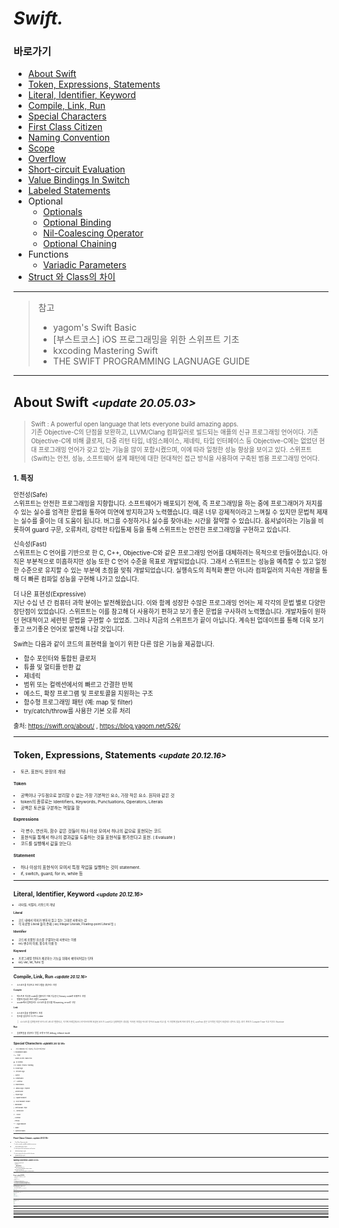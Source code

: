 # *Swift.*

### 바로가기

- [About Swift](#aboutswift)
- [Token, Expressions, Statements](#token)
- [Literal, Identifier, Keyword](#literal)
- [Compile, Link, Run](#compile)
- [Special Characters](#special)
- [First Class Citizen](#citizen)
- [Naming Convention](#naming)
- [Scope](#Scope)
- [Overflow](#overflowoperator)
- [Short-circuit Evaluation](#shortcircuit)
- [Value Bindings In Switch](#valuebindings)
- [Labeled Statements](#labeledstatements)
- Optional
	* [Optionals](#optional)
	* [Optional Binding](#optionalbinding)
	* [Nil-Coalescing Operator](#nil-coalescingoperator)
	* [Optional Chaining](#OptionalChaining)
- Functions
	* [Variadic Parameters](#VariadicParameters)
- [Struct 와 Class의 차이](#structvsclass)

---
> 참고
>* yagom's Swift Basic
>* [부스트코스] iOS 프로그래밍을 위한 스위프트 기초
>* kxcoding Mastering Swift
>* THE SWIFT PROGRAMMING LAGNUAGE GUIDE
----

## <a name="aboutswift"></a>About Swift *<small><update 20.05.03><small>*

> Swift : A powerful open language that lets everyone build amazing apps.<br>
기존 Objective-C의 단점을 보완하고, LLVM/Clang 컴파일러로 빌드되는 애플의 신규 프로그래밍 언어이다. 기존 Objective-C에 비해 클로저, 다중 리턴 타입, 네임스페이스, 제네릭, 타입 인터페이스 등 Objective-C에는 없었던 현대 프로그래밍 언어가 갖고 있는 기능을 많이 포함시켰으며, 이에 따라 일정한 성능 향상을 보이고 있다.
스위프트(Swift)는 안전, 성능, 소프트웨어 설계 패턴에 대한 현대적인 접근 방식을 사용하여 구축된 범용 프로그래밍 언어다.

### 1. 특징<br>

안전성(Safe)<br>
스위프트는 안전한 프로그래밍을 지향합니다. 소프트웨어가 배포되기 전에, 즉 프로그래밍을 하는 중에 프로그래머가 저지를 수 있는 실수를 엄격한 문법을 통하여 미연에 방지하고자 노력했습니다. 때론 너무 강제적이라고 느껴질 수 있지만 문법적 제재는 실수를 줄이는 데 도움이 됩니다. 버그를 수정하거나 실수를 찾아내는 시간을 절약할 수 있습니다. 옵셔널이라는 기능을 비롯하여 guard 구문, 오류처리, 강력한 타입통제 등을 통해 스위프트는 안전한 프로그래밍을 구현하고 있습니다.

신속성(Fast)<br>
스위프트는 C 언어를 기반으로 한 C, C++, Objective-C와 같은 프로그래밍 언어를 대체하려는 목적으로 만들어졌습니다.
아직은 부분적으로 미흡하지만 성능 또한 C 언어 수준을 목표로 개발되었습니다.
그래서 스위프트는 성능을 예측할 수 있고 일정한 수준으로 유지할 수 있는 부분에 초점을 맞춰 개발되었습니다.
실행속도의 최적화 뿐만 아니라 컴파일러의 지속된 개량을 통해 더 빠른 컴파일 성능을 구현해 나가고 있습니다.

더 나은 표현성(Expressive)<br>
지난 수십 년 간 컴퓨터 과학 분야는 발전해왔습니다.
이와 함께 성장한 수많은 프로그래밍 언어는 제 각각의 문법 별로 다양한 장단점이 있었습니다.
스위프트는 이를 참고해 더 사용하기 편하고 보기 좋은 문법을 구사하려 노력했습니다. 개발자들이 원하던 현대적이고 세련된 문법을 구현할 수 있었죠.
그러나 지금의 스위프트가 끝이 아닙니다. 계속된 업데이트를 통해 더욱 보기좋고 쓰기좋은 언어로 발전해 나갈 것입니다.

Swift는 다음과 같이 코드의 표현력을 높이기 위한 다른 많은 기능을 제공합니다.<br>
- 함수 포인터와 통합된 클로저
- 튜플 및 멀티플 반환 값
- 제네릭
- 범위 또는 컬렉션에서의 빠르고 간결한 반복
- 메소드, 확장 프로그램 및 프로토콜을 지원하는 구조
- 함수형 프로그래밍 패턴 (예: map 및 filter)
- try/catch/throw를 사용한 기본 오류 처리

출처: https://swift.org/about/ , https://blog.yagom.net/526/

---
## <a name="token"></a>Token, Expressions, Statements *<small><update 20.12.16><small>*
- 토큰, 표현식, 문장의 개념

#### Token

-   공백이나 구두점으로 분리할 수 없는 가장 기본적인 요소, 가장 작은 요소. 원자와 같은 것
-   token의 종류로는 Identifiers, Keywords, Punctuations, Operators, Literals
-   공백은 토큰을 구분하는 역할을 함

#### Expressions

-   각 변수, 연산자, 함수 같은 것들이 하나 이상 모여서 하나의 값으료 표현되는 코드
-   표현식을 통해서 하나의 결과값을 도출하는 것을 표현식을 평가한다고 표현. ( Evaluate )
- 코드를 실행해서 값을 얻는다.

#### Statement

-   하나 이상의 표현식이 모여서 특정 작업을 실행하는 것이 statement.
-   if, switch, guard, for in, while 등

----
## <a name="literal"></a>**Literal, Identifier, Keyword** *<small><update 20.12.16><small>*
- 리터럴, 식별자, 키워드의 개념

#### Literal

- 코드 내에서 의미가 변하지 않고 있는 그대로 사용되는 값
- 각 자료형 Literal 들이 존재 ( ex) Integer Literals, Floating-point Literal 등 )

#### Identifier

- 코드에 포함된 요소를 구별하는데 사용되는 이름
- ex) 변수의 이름, 함수의 이름 등

#### Keyword

- 프로그래밍 언어가 제공하는 기능을 위해서 예약되어있는 단어
- ex) var, let, func 등

---
## <a name="compile"></a>**Compile, Link, Run** *<small><update 20.12.16><small>*
- 소스코드를 작성하고 프로그램을 생성하는 과정

#### Compile
- 텍스트로 작성한 code를 컴퓨터가 이해 가능한 0,1 binary code로 바꿔주는 과정
- 변환에 필요한 프로그램이 compiler
- xcode에서 컴파일러는 소스코드를 분석할 때 warning, error로 구분.

#### Link
- 소스코드들을 연결해주는 과정
- 링크를 담당하는 도구는 Linker

>소스코드를 컴파일하면 바이너리 코드로 변환되고, 거기에 프레임워크나 라이브러리에 포함된 코드가 Link되고 실행파일이 생성됨. 이러한 과정을 하나로 묶어서 build 라고 함. 이 과정에 필요에 따라 정적 분석, unitTest 같은 부가적인 작업이 포함되는 경우도 있음. 여기 까지가 Compile Time 이고 이후는 Runtime

#### Run
- 실행파일을 생성하는 방법 크게 두가지 debug, release mode
---
## <a name="special"></a>**Special Characters** *<small><update 20.12.18><small>*

- 프로그래밍에서 자주 사용되는 특수문자 영문 명칭

! : Exclamation Mark

// ~ : Tilde

` : Grave Accent / Back Tick

@ : At Symbol

// # : Sharp / Pound / Hashtag

$ : Dollar Sign

% : Percent Sign

^ : Carrot

& : Ampersand

// *   : Asterisk

() : Parentheses

// -   Minus Sign / Hyphen

_ : Underscore

= : Equal Sign

[ ] : Square Bracket

{} : Curly Bracket / Brace

\ : Backslash

| : Vertical Bar / Pipe

// ; : Semicolon

// : : Colon

, : Comma

. : Period

<> : Angle Bracket

/ : Slash

? : Question Mark


---
## <a name="citizen"></a>First Class Citizen *<small><update 20.12.18><small>*
- First Class Citizen 주요 특징

1. can be stored in variables and data structures
- 상수와 변수에 저장할 수 있다.
2. can be passed as a parameter to a function
- 파라미터로 전달할 수 있다.
3. can be returned as the result of a function
- 함수에서 리턴할 수 있다.
---
## <a name="naming"></a>Naming Convention *<small><update 20.12.19><small>*
- Naming Convention of Swift

- Camel Case
	* UpperCamelCase
	* lowerCamelCase
- UpperCamelCase 사용하는 경우
	* Class, Structure, Enumeration, Extension, Protocol
- lowerCamelCase 사용하는 경우
	* variable, constant, function, property, method, parameter
---
## <a name="scope"></a>Scope *<small><update 20.12.19><small>*
- 전역범위, 지역범위, 선언된 위치에 따른 접근 가능성 변화

- Global Scope
- Local or Nested Scope

Scope Rules
1. 동일한 범위에 있는 변수와 상수에 접근할 수 있다.
2. 동일한 범위에서는 이전에 선언되어있는 변수와 상수에 접근할 수 있다.
3. local scope 에서는 상위 스코프에 선언되어있는 변수와 상수에 접근할 수 있다.
4. 상위 스코프에서는 하위 스코프에 선언되어있는 변수와 상수에 접근할 수 없다.
5. 서로 다른 범위에 동일한 이름이 존재한다면 가장 인접한 범위에 있는 이름을 사용한다.

---
## <a name="overflow"></a>Overflow Operator *<small><update 20.12.20><small>*

- Swift 는 Operator 에서 Overflow 를 허용하지 않음.
- 그래서 Overflow를 허용해야 하는 상황에서 Overflow Operator 로 따로 처리를 해줘야함.

```swift
let a: Int8 = Int8.max
let b: Int8 = a &+ 1 // -128

let c: Int8 = Int8.min
let d: Int8 = c &- 1 // 127

let e: Int8 = Int8.max &* 2 // -2
```
---
## <a name="shortcircuit"></a>Short-circuit Evaluation *<small><update 20.12.20><small>*
- Swift 가 조건식을 평가하는 방법

```swift
var a = 1
var b = 1

func updateLeft() -> Bool {
    a += 1
    return true
}

func updateRight() -> Bool {
    b += 1
    return true
}

if updateLeft() || updateRight() {
    // 왼쪽이 이미 true 이기 때문에 오른쪽은 리턴하지 않음
    // 따라서 a = 2 , b = 1 의 결과값이 나옴.
    // 이것이 단락 평가 (Short-circuit Evaluation)
}

if updateLeft() && updateRight() {
    // 왼쪽이 false 일 경우 거기서 평가를 끝내고 오른쪽은 리턴하지 않음.
    // 따라서 a = 2, b = 1 의 결과값이 나옴.
}

a
b

```
---
## <a name="valuebindings"></a>Value Bindings In Switch *<small><update 20.12.22><small>*
- switch 문에서의 Value Binding Pattern
- 특정 x, y 값을 각각 다른 case에 정의하고 그 정의된 상수를 또 다른 case에서 사용
```swift
let a = 1
switch a {
case let value where value < 100:
    print(value)
default:
    break
}

let point = (1, 2)
switch point {
case let (x, y):
    print(x, y)
case (let x, let y):
    print(x, y)
case (let x, var y):
    print(x, y)
case let(x, _):
    print(x)
}

let anotherPoint = (2, 0)
switch anotherPoint {
case (let x, 0):
    print("on the x-axis with an x value of \(x)")
case (0, let y):
    print("on the y-axis with a y value of \(y)")
case let (x, y):
    print("somewhere else at (\(x), \(y))")
}
// Prints "on the x-axis with an x value of 2"
```
---
## <a name="labeledstatements"></a>Labeled Statements *<small><update 20.12.25><small>*
- for 문, switch 문등에 lable 이름을 넣어 특정 구문을 실행하는 구문으로 사용이 가능.

```swift
outer: for i in 1...3 {
    print("OUTER LOOP", i)
    
    for j in 1...3 {
        print(" inner loop", j)
        
        break outer
    }
}
//OUTER LOOP 1
// inner loop 1

```
---
## <a name="optional"></a>Optionals *<small><update 20.12.25><small>*
- 값을 가지지 않아도 되는 형식

```swift
let str: String = "Swift" // Non-Optional
let optionalStr: String? = nil // Optional \(String)

let a: Int? = nil

let b = a // b 의 type => Optional Int

// Forced Unwrapping

var num: Int? = nil

num = 123

print(num!)

num = nil

//print(num!) // fatal error

if num != nil {
    print(num!)
}

num = 123

let before = num // Optional Int
let after = num! // Int
```
- Forced Unwrapping은 매우 위험한 코드이니 특수한 상황이 아닌이상 최대한 사용하면 안된다. ( 값이 없는 경우 앱이 터져버림.)
---
## <a name="optionalbinding"></a>Optional Binding *<small><update 20.12.25><small>*
- 안전한 Unwrapping

```swift
var num: Int? = nil

if let num = num {
    print(num)
} else {
    print("empty")
}

var str: String? = "str"

guard let str = str else {
    fatalError()
}

let a: Int? = 12
let b: String? = "str"

if let num = a, let str = b, str.count < 5 { // 하나라도 바인딩이 실패하면 구문 동작 안함
    print(num, str)
} else {
    fatalError()
}
```
---
## <a name="nil-coalescingoperator"></a>Nil-Coalescing Operator *<small><update 20.12.25><small>*

- 간단한 이항 연산자로 nil 값 피하기

```swift
var msg = ""
var input: String? = "Swift"

if let inputName = input {
    msg = "Hello, " + inputName
} else {
    msg = "Hello, Stranger"
}

print(msg)

var str = "Hello, " + (input != nil ? input! : "Stranger")
print(str)

//input = nil
str = "Hello, " + (input ?? "Stranger")
print(str)

```
---
## <a name="OptionalChaining"></a>Optional Chaining *<small><update 20.12.25><small>*
- 옵셔널을 연달아서 호출하기
- 옵셔널 체이닝의 결과는 항상 옵셔널이다
- 옵셔널 표현식이 하나라도 포함되면 옵셔널로 리턴된다.
- 옵셔널 체이닝에 포함된 표현식 중에서 하나라도 nil을 리턴한다면 나중의 표현식을 평가하지 않고 바로 nil을 리턴한다

```swift
import UIKit

struct Contacts {
    var email: [String : String]?
    var address: String?
    
    func printAddress() {
        return print(address ?? "no address")
    }
}

struct Person {
    var name: String
    var contacts: Contacts?
    
    init(name: String, email: String) {
        self.name = name
        contacts = Contacts(email: ["Home" : email], address: "Seoul")
    }
    
    func getContacts() -> Contacts? {
        return contacts
    }
}

var p = Person(name: "James", email: "swfit@example.com")
let a = p.contacts?.address

var optionalP: Person? = Person(name: "James", email: "swfit@example.com")
let b = optionalP?.contacts?.address
b

optionalP = nil
let c = optionalP?.contacts?.address
c

p.getContacts()?.address

let f: (() -> Contacts?)? = p.getContacts

f?()?.address // 함수나 메소드가 리턴하는 옵셔널 값에 접근할때는 괄호 앞뒤에 ?

let d = p.getContacts()?.printAddress() // optional void

if let _ = p.getContacts()?.printAddress() {
    
}

let e = p.contacts?.email?["Home"]

p.contacts?.email?["Home"]?.count

p.contacts?.address = "Daegu"
p.contacts?.address

optionalP?.contacts?.address = "Daegu"
optionalP?.contacts?.address

---
// optional pattern

let a: Int? = 0

let b: Optional<Int> = 0

if a == nil {
    
}

if a == .none {
    
}

if a == 0 {
    
}

if a == .some(0) {
    
}

if let x = a {
    print(x)
}

if case .some(let x) = a {
    print(x)
}

if case let x? = a {
    print(x)
}

let list: [Int?] = [0, nil, nil, 3, nil, 5]

for item in list {
    guard let x = item else {
        continue
    }
    print(x)
}

for case let x? in list {
    print(x)
}

```
---
## <a name="VariadicParameters"></a>Variadic Parameters *<small><update 20.12.26><small>*
- 하나의 파라미터로 두개이상의 인자를 전달할 수 있다.
- 인자는 배열의 형태로 전달 된다.
- 가변 파라미터는 개별 함수마다 하나씩만 선언할 수 있음.
- 가변 파라미터는 기본값을 가질 수 없음.

```swift
func printSum(of nums: Int...) {
    var sum = 0
    for num in nums {
        sum += num
    }
    print(sum)
}

printSum(of: 1, 2, 3)
printSum(of: 1, 2, 3, 4, 5)
```

---
## <a name="structvsclass"></a>Struct 와 Class의 차이 *<small><update 20.05.20><small>*

1. Class는 상속을 지원하지만, Struct는 그렇지 못함.
2. Class는 참조 타입이지만, Struct는 값 타입.
3. Class는 heap 메모리에 저장, Struct는 stack 메모리에 저장.

>예시
```swift
struct PersonStruct {
    var firstName: String
    var lastName: String
    
    init(firstName: String, lastName: String) {
        self.firstName = firstName
        self.lastName = lastName
    }
    
    var fullName: String { // computed property
        return "\(firstName) \(lastName)"
    }
    
    mutating func uppercaseName() { // property 를 변경하려면 mutating
        firstName = firstName.uppercased()
        lastName = lastName.uppercased()
    }
}

class PersonClass {
    var firstName: String
    var lastName: String
    
    init(firstName: String, lastName: String) { // class 객체를 생성할때 사용하는 생성함수 init
        self.firstName = firstName // parm과 똑같을경우 self.
        self.lastName = lastName
    }
    
    var fullName: String {
        return "\(firstName) \(lastName)"
    }
    
    func uppercaseName() {  // class에선 mutating 사용하지 않음
        firstName = firstName.uppercased()
        lastName = lastName.uppercased()
    }
}

var personStruct1 = PersonStruct(firstName: "Mino", lastName: "Jo")
var personStruct2 = personStruct1

var personClass1 = PersonClass(firstName: "Mino", lastName: "Jo")
var personClass2 = personClass1

personStruct2.firstName = "Minjin"
personStruct1.firstName // = Mino // Struct는 값 타입이기 때문에
personStruct2.firstName // = Minjin // 기존의 데이터 값을 복사해서 새로운 데이터를 만듦.


personClass2.firstName = "Minjin"
personClass1.firstName // = Minjin // Class는 참조 타입이기 때문에
personClass2.firstName // = Minjin // 첫 데이터를 참조해서 그 데이터에 덮어 씌움.


personClass2 = PersonClass(firstName: "Babo", lastName: "Jo")
personClass1.firstName // = Minjin
personClass2.firstName // = Babo


personClass1 = personClass2
personClass1.firstName // = Babo
personClass2.firstName // = Babo
```

### struct 를 사용해야할 경우
1. 두 object를 "같다, 다르다" 로 비교해야 하는 경우
2. copy 된 각 객체들이 독립적인 상태를 가져야 하는 경우
3. 코드에서 오브젝트의 데이터를 여러 스레드 걸쳐 사용할 경우 ( 안전하게 사용 가능 )

### class 를 사용해야할 경우
1. 두 object의 인스턴스 자체가 같음을 확인해야 할때
2. 하나의 객체가 필요하고, 여러 대상에 의해 접근되고 변경이 필요한 경우

>일단 struct로 쓰자. 그리고 나서 class를 사용해야할 경우 class로 포팅하자.
swift는 struct를 좋아한다.
